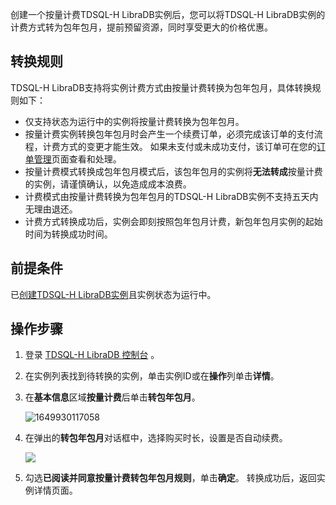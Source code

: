 创建一个按量计费TDSQL-H LibraDB实例后，您可以将TDSQL-H LibraDB实例的计费方式转为包年包月，提前预留资源，同时享受更大的价格优惠。

## 转换规则

TDSQL-H LibraDB支持将实例计费方式由按量计费转换为包年包月，具体转换规则如下： 

- 仅支持状态为运行中的实例将按量计费转换为包年包月。
- 按量计费实例转换包年包月时会产生一个续费订单，必须完成该订单的支付流程，计费方式的变更才能生效。
  如果未支付或未成功支付，该订单可在您的[订单管理](https://console.cloud.tencent.com/deal)页面查看和处理。
- 按量计费模式转换成包年包月模式后，该包年包月的实例将**无法转成**按量计费的实例，请谨慎确认，以免造成成本浪费。
- 计费模式由按量计费转换为包年包月的TDSQL-H LibraDB实例不支持五天内无理由退还。
- 计费方式转换成功后，实例会即刻按照包年包月计费，新包年包月实例的起始时间为转换成功时间。

## 前提条件

已[创建TDSQL-H LibraDB实例](https://cloud.tencent.com/document/product/1488/63546)且实例状态为运行中。

## 操作步骤

1. 登录 [TDSQL-H LibraDB 控制台](https://console.cloud.tencent.com/libradb/instance) 。

2. 在实例列表找到待转换的实例，单击实例ID或在**操作**列单击**详情**。

3. 在**基本信息**区域**按量计费**后单击**转包年包月**。

   ![1649930117058](https://qcloudimg.tencent-cloud.cn/raw/028a4a2ca7ddc8b95a69a37484b175c5.png)

4. 在弹出的**转包年包月**对话框中，选择购买时长，设置是否自动续费。

   ![](https://qcloudimg.tencent-cloud.cn/raw/3235e902d8f1a290abf0788da4f8d3b2.png)

5. 勾选**已阅读并同意按量计费转包年包月规则**，单击**确定**。
   转换成功后，返回实例详情页面。